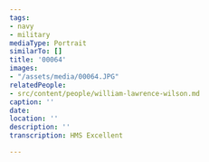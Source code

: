 ```yaml
---
tags:
- navy
- military
mediaType: Portrait
similarTo: []
title: '00064'
images:
- "/assets/media/00064.JPG"
relatedPeople:
- src/content/people/william-lawrence-wilson.md
caption: ''
date: 
location: ''
description: ''
transcription: HMS Excellent

---
```

